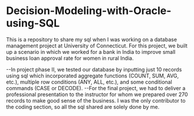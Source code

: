 # Decision-Modeling-with-Oracle-using-SQL
This is a repository to share my sql when I was working on a database management project at University of Connecticut. For this project, we built up a scenario in which we worked for a bank in India to improve small business loan approval rate for women in rural India. 

--In project phase II, we tested our database by inputting just 10 records using sql which incorporated aggregate functions (COUNT, SUM, AVG, etc.), multiple row conditions (ANY, ALL, etc.), and some conditional commands (CASE or DECODE). 
--For the final project, we had to deliver a professional presentation to the instructor for whom we prepared over 270 records to make good sense of the business. I was the only contributor to the coding section, so all the sql shared are solely done by me.
